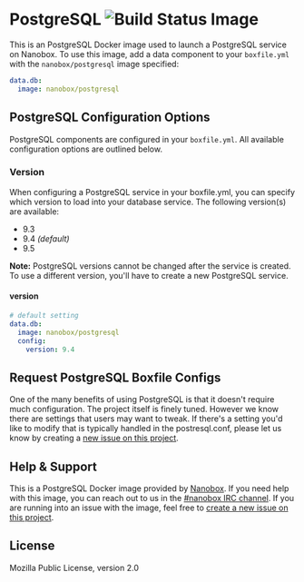 # PostgreSQL ![Build Status Image](https://travis-ci.org/nanobox-io/nanobox-docker-postgresql.svg)

This is an PostgreSQL Docker image used to launch a PostgreSQL service on Nanobox. To use this image, add a data component to your `boxfile.yml` with the `nanobox/postgresql` image specified:

```yaml
data.db:
  image: nanobox/postgresql
```

## PostgreSQL Configuration Options
PostgreSQL components are configured in your `boxfile.yml`. All available configuration options are outlined below.

### Version
When configuring a PostgreSQL service in your boxfile.yml, you can specify which version to load into your database service. The following version(s) are available:

- 9.3
- 9.4 *(default)*
- 9.5

**Note:** PostgreSQL versions cannot be changed after the service is created. To use a different version, you'll have to create a new PostgreSQL service.

#### version
```yaml
# default setting
data.db:
  image: nanobox/postgresql
  config:
    version: 9.4
```

## Request PostgreSQL Boxfile Configs
One of the many benefits of using PostgreSQL is that it doesn't require much configuration. The project itself is finely tuned. However we know there are settings that users may want to tweak. If there's a setting you'd like to modify that is typically handled in the postresql.conf, please let us know by creating a [new issue on this project](https://github.com/nanobox-io/nanobox-docker-postgresql/issues/new).

## Help & Support
This is a PostgreSQL Docker image provided by [Nanobox](http://nanobox.io). If you need help with this image, you can reach out to us in the [#nanobox IRC channel](http://webchat.freenode.net/?channels=nanobox). If you are running into an issue with the image, feel free to [create a new issue on this project](https://github.com/nanobox-io/nanobox-docker-postgresql/issues/new).

## License
Mozilla Public License, version 2.0
